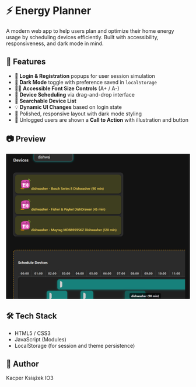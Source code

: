 # ⚡ Energy Planner

A modern web app to help users plan and optimize their home energy usage by scheduling devices efficiently. Built with accessibility, responsiveness, and dark mode in mind.

## 🚀 Features

- 🔐 **Login & Registration** popups for user session simulation
- 🌙 **Dark Mode** toggle with preference saved in `localStorage`
- 🧑‍💻 **Accessible Font Size Controls** (A+ / A-)
- 🔌 **Device Scheduling** via drag-and-drop interface
- 🧭 **Searchable Device List**
- 💡 **Dynamic UI Changes** based on login state
- 🎨 Polished, responsive layout with dark mode styling
- 📸 Unlogged users are shown a **Call to Action** with illustration and button

## 📷 Preview

![Energy Planner Screenshot](./images/preview.png)

## 🛠️ Tech Stack

- HTML5 / CSS3
- JavaScript (Modules)
- LocalStorage (for session and theme persistence)

## 🙌 Author

Kacper Książek IO3
